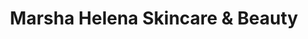 ---
title: "Marsha Helena Skincare & Beauty"
url: /isla-mujerers-quintana-roo/marsha-helena-skincare-y-beauty/
shop: cosméticos
---